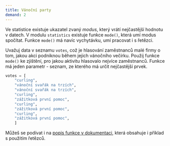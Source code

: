 ```yaml
---
title: Vánoční party
demand: 2
---
```


Ve statistice existuje ukazatel zvaný *modus*, který vrátí nejčastější hodnotu v datech. V modulu `statistics` existuje funkce `mode()`, která umí modus spočítat. Funkce `mode()` má navíc vychytávku, umí pracovat i s řetězci.

Uvažuj data v seznamu `votes`, což je hlasování zaměstnanců malé firmy o tom, jakou akci podniknou během jejich vánočního večírku. Použij funkce `mode()` ke zjištění, pro jakou aktivitu hlasovalo nejvíce zaměstnanců. Funkce má jeden parametr - seznam, ze kterého má určit nejčastější prvek.

```py
votes = [
    "curling", 
    "vánoční svařák na trzích", 
    "vánoční svařák na trzích", 
    "curling", 
    "zážitková první pomoc",
    "curling", 
    "zážitková první pomoc",
    "curling",
    "zážitková první pomoc",
    ]
```

Můžeš se podívat i na [popis funkce v dokumentaci](https://docs.python.org/3/library/statistics.html#statistics.mode), která obsahuje i příklad s použitím řetězců.
